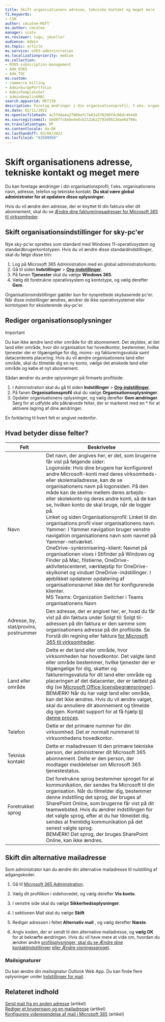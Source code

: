 ```yaml
---
title: Skift organisationens adresse, tekniske kontakt og meget mere
f1.keywords:
- CSH
author: cmcatee-MSFT
ms.author: cmcatee
manager: scotv
ms.reviewer: tugu, jmueller
audience: Admin
ms.topic: article
ms.service: o365-administration
ms.localizationpriority: medium
ms.collection:
- M365-subscription-management
- Adm_O365
- Adm_TOC
ms.custom:
- commerce_billing
- AdminSurgePortfolio
- AdminTemplateSet
- admindeeplinkMAC
search.appverid: MET150
description: Foretag ændringer i din organisationsprofil, f.eks. organisationens navn, adresse, telefon, tekniske kontakt og mail.
ms.date: 02/11/2022
ms.openlocfilehash: 4c5fdda4a2f089afc7e63a570290fdc08dc46440
ms.sourcegitcommit: bdd6ffc6ebe4e6cb212ab22793d9513dae6d798c
ms.translationtype: MT
ms.contentlocale: da-DK
ms.lasthandoff: 03/08/2022
ms.locfileid: "63589958"
---
```

# <a name="change-your-organizations-address-technical-contact-and-more"></a>Skift organisationens adresse, tekniske kontakt og meget mere
  
Du kan foretage ændringer i din organisationsprofil, f.eks. organisationens navn, adresse, telefon og tekniske kontakt. **Du skal være global administrator for at opdatere disse oplysninger.**
  
Hvis du vil ændre den adresse, der er knyttet til din faktura eller dit abonnement, skal du se [Ændre dine faktureringsadresser for Microsoft 365 til virksomheder](../../commerce/billing-and-payments/change-your-billing-addresses.md).

## <a name="change-organization-settings-for-cloud-pcs"></a>Skift organisationsindstillinger for sky-pc'er

Nye sky-pc'er oprettes som standard med Windows 11-operativsystem og standardbrugerkontotypen. Hvis du vil ændre disse standardindstillinger, skal du følge disse trin:

1. Log på Microsoft 365 Administration med en global administratorkonto.
2. Gå til siden **Indstillinger** \> <a href="https://go.microsoft.com/fwlink/p/?linkid=2053743" target="_blank">**Org-indstillinger**</a>.
3. På fanen **Tjenester** skal du vælge **Windows 365**.
4. Vælg dit foretrukne operativsystem og kontotype, og vælg derefter **Gem**.

Organisationsindstillinger gælder kun for nyoprettede skybaserede pc'er. Når disse indstillinger ændres, ændrer de ikke operativsystemet eller kontotypen for eksisterende sky-pc'er.

## <a name="edit-organization-information"></a>Rediger organisationsoplysninger

> [!IMPORTANT]
> Du kan ikke ændre land eller område for dit abonnement. Det skyldes, at det land eller område, hvor din organisation har hovedkontor, bestemmer, hvilke tjenester der er tilgængelige for dig, moms- og faktureringsvaluta samt datacenterets placering. Hvis du vil ændre organisationens land eller område, skal du tilmelde dig en ny konto, vælge det ønskede land eller område og købe et nyt abonnement.

Sådan ændrer du andre oplysninger på firmaets profilside:
  
1. I Administration skal du gå til siden **Indstillinger** \> <a href="https://go.microsoft.com/fwlink/p/?linkid=2053743" target="_blank">**Org-indstillinger**</a>.
2. På fanen **Organisationsprofil** skal du vælge **Organisationsoplysninger**.
3. Opdater organisationens oplysninger, og vælg derefter **Gem ændringer**. Sørg for at udfylde alle påkrævede felter, der er markeret med en * for at aktivere lagring af dine ændringer.

En forklaring til hvert felt er angivet nedenfor.

## <a name="what-do-these-fields-mean"></a>Hvad betyder disse felter?

|**Felt**  |**Beskrivelse**  |
|---------|---------|
|Navn  <br/>   | Det navn, der angives her, er det, som brugerne får vist på følgende sider:  <br/>  Logonside: Hvis dine brugere har konfigureret andre Microsoft-konti med deres virksomheds- eller skolemailadresse, kan de se organisationens navn på logonsiden. På den måde kan de skelne mellem deres arbejds- eller skolekonto og deres andre konti, så de kan se, hvilken konto de skal bruge, når de logger på.  <br/>  Linket og siden Organisationsprofil: Linket til din organisations profil viser organisationens navn.  <br/>  Yammer: I Yammer navigation bruger venstre navigation organisationens navn som navnet på Yammer-netværket.  <br/> OneDrive-synkronisering-klient: Navnet på organisationen vises i Stifinder på Windows og Finder på Mac, filstierne, OneDrive-aktivitetscenteret, værktøjstip for OneDrive-skyikonet og vinduet OneDrive-indstillinger. I øjeblikket opdaterer opdatering af organisationsnavnet ikke det for konfigurerede klienter. <br/> MS Teams: Organization Switcher i Teams organisationens Navn <br/>  |
|Adresse, by, stat/provins, postnummer  <br/>     | Den adresse, der er angivet her, er, hvad du får vist på din faktura under Solgt til: Solgt til-adressen på din faktura er den samme som organisationens adresse på din profilside. Se Forstå din regning eller faktura [for Microsoft 365 til virksomheder](../../commerce/billing-and-payments/understand-your-invoice2.md).  <br/>        |
|Land eller område  <br/>    | Dette er det land eller område, hvor virksomheden har hovedkontor. Det valgte land eller område bestemmer, hvilke tjenester der er tilgængelige for dig, skatter og faktureringsvaluta for dit land eller område og placeringen af det datacenter, der er tættest på dig (se [Microsoft Office licensbegrænsninger](https://office.microsoft.com/redir/FX103037529)).<br/>BEMÆRK! Når du har valgt land eller område, kan det ikke ændres. Hvis du vil ændre valget, skal du annullere dit abonnement og tilmelde dig igen. Kontakt support for at få hjælp [til denne proces](../../business-video/get-help-support.md).        |
|Telefon  <br/>     | Dette er det primære nummer for din virksomhed. Det er normalt nummeret til virksomhedens hovedkontor.  <br/>        |
|Teknisk kontakt  <br/> |Dette er mailadressen til den primære tekniske person, der administrerer dit Microsoft 365 abonnement. Dette er den person, der modtager meddelelser om Microsoft 365 tjenestestatus.  <br/> |
|Foretrukket sprog  <br/> |Det foretrukne sprog bestemmer sproget for al kommunikation, der sendes fra Microsoft til din organisation. Når du tilmelder dig, bestemmer denne indstilling det sprog, der bruges af SharePoint Online, som brugerne får vist på dit teamwebsted. Hvis du ændrer indstillingen for det valgte sprog, efter at du har tilmeldet dig, sendes al fremtidig kommunikation på det senest valgte sprog.  <br/> BEMÆRK! Det sprog, der bruges SharePoint Online, kan ikke ændres.           |

## <a name="change-your-alternate-email-address"></a>Skift din alternative mailadresse

Som administrator kan du ændre din alternative mailadresse til nulstilling af adgangskoder.

1. Gå til <a href="https://go.microsoft.com/fwlink/p/?linkid=2024339" target="_blank">Microsoft 365 Administration</a>.

2. Vælg dit profilikon i sidehovedet, og vælg derefter **Vis konto**.

3. I venstre side skal du vælge **Sikkerhedsoplysninger**.

4. I sektionen Mail skal du vælge **Skift**

5. Rediger adressen i feltet **Alternativ mail** , og vælg derefter **Næste**.

6. Angiv koden, der er sendt til den alternative mailadresse, og **vælg OK** for at bekræfte ændringen.
Hvis du vil have mere at vide om, hvordan du ændrer andre [profiloplysninger, skal du se Ændre dine kontaktindstillinger](change-contact-preferences.md) [eller Ændre visningssproget](https://support.microsoft.com/office/6f238bff-5252-441e-b32b-655d5d85d15b).
  
### <a name="email-signatures"></a>Mailsignaturer
  
Du kan ændre din mailsignatur Outlook Web App. Du kan finde flere oplysninger under [Indstillinger for mail](https://support.microsoft.com/office/30c69a79-efc6-42d2-b740-4bf1c1f8a01c).

## <a name="related-content"></a>Relateret indhold

[Send mail fra en anden adresse](https://support.microsoft.com/office/ccba89cb-141c-4a36-8c56-6d16a8556d2e) (artikel)\
[Rediger et brugernavn og en mailadresse](../add-users/change-a-user-name-and-email-address.md) (artikel)\
[Konfigurere videresendelse af mail i Microsoft 365](../email/configure-email-forwarding.md) (artikel)
